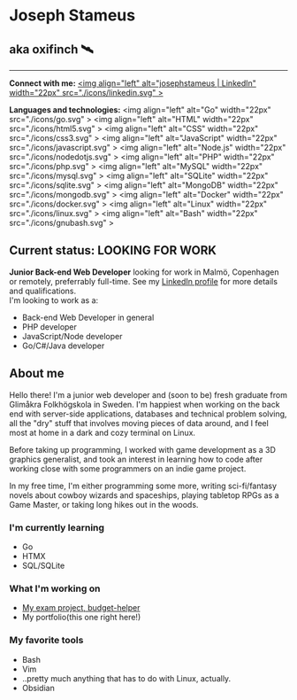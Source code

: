 # Joseph Stameus
## aka oxifinch 🛰️
---
**Connect with me:**
[<img align="left" alt="josephstameus | LinkedIn" width="22px" src="./icons/linkedin.svg" \>][linkedin]

**Languages and technologies:**
<img align="left" alt="Go" width="22px" src="./icons/go.svg" \>
<img align="left" alt="HTML" width="22px" src="./icons/html5.svg" \>
<img align="left" alt="CSS" width="22px" src="./icons/css3.svg" \>
<img align="left" alt="JavaScript" width="22px" src="./icons/javascript.svg" \>
<img align="left" alt="Node.js" width="22px" src="./icons/nodedotjs.svg" \>
<img align="left" alt="PHP" width="22px" src="./icons/php.svg" \>
<img align="left" alt="MySQL" width="22px" src="./icons/mysql.svg" \>
<img align="left" alt="SQLite" width="22px" src="./icons/sqlite.svg" \>
<img align="left" alt="MongoDB" width="22px" src="./icons/mongodb.svg" \>
<img align="left" alt="Docker" width="22px" src="./icons/docker.svg" \>
<img align="left" alt="Linux" width="22px" src="./icons/linux.svg" \>
<img align="left" alt="Bash" width="22px" src="./icons/gnubash.svg" \>

## Current status: LOOKING FOR WORK
**Junior Back-end Web Developer** looking for work in Malmö, Copenhagen or remotely, preferrably full-time. See my [LinkedIn profile](https://www.linkedin.com/in/josephstameus/) for more details and qualifications.  
I'm looking to work as a:
  - Back-end Web Developer in general
  - PHP developer
  - JavaScript/Node developer
  - Go/C#/Java developer

## About me
Hello there! I'm a junior web developer and (soon to be) fresh graduate from Glimåkra Folkhögskola in Sweden. I'm happiest when working on the back end with server-side applications, databases and technical problem solving, all the "dry" stuff that involves moving pieces of data around, and I feel most at home in a dark and cozy terminal on Linux. 

Before taking up programming, I worked with game development as a 3D graphics generalist, and took an interest in learning how to code after working close with some programmers on an indie game project.

In my free time, I'm either programming some more, writing sci-fi/fantasy novels about cowboy wizards and spaceships, playing tabletop RPGs as a Game Master, or taking long hikes out in the woods. 

### I'm currently learning
- Go
- HTMX
- SQL/SQLite

### What I'm working on
- [My exam project, budget-helper](https://github.com/oxifinch/budget-helper)
- My portfolio(this one right here!)

### My favorite tools
- Bash
- Vim
- ..pretty much anything that has to do with Linux, actually.
- Obsidian

[linkedin]: https://www.linkedin.com/in/josephstameus/
